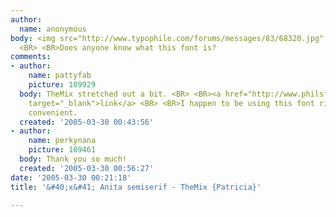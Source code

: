 ```yaml
---
author:
  name: anonymous
body: <img src="http://www.typophile.com/forums/messages/83/68320.jpg" alt=""> <BR>
  <BR> <BR>Does anyone know what this font is?
comments:
- author:
    name: pattyfab
    picture: 109929
  body: TheMix stretched out a bit. <BR> <BR><a href="http://www.philsfonts.com/detail.html?sku=LF00002013P1"
    target="_blank">link</a> <BR> <BR>I happen to be using this font right now - how
    convenient.
  created: '2005-03-30 00:43:56'
- author:
    name: perkynana
    picture: 109461
  body: Thank you so much!
  created: '2005-03-30 00:56:27'
date: '2005-03-30 00:21:18'
title: '&#40;x&#41; Anita semiserif - TheMix {Patricia}'

---
```

